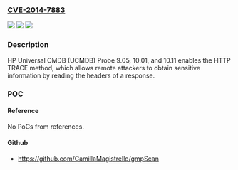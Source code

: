 ### [CVE-2014-7883](https://cve.mitre.org/cgi-bin/cvename.cgi?name=CVE-2014-7883)
![](https://img.shields.io/static/v1?label=Product&message=n%2Fa&color=blue)
![](https://img.shields.io/static/v1?label=Version&message=n%2Fa&color=blue)
![](https://img.shields.io/static/v1?label=Vulnerability&message=n%2Fa&color=brighgreen)

### Description

HP Universal CMDB (UCMDB) Probe 9.05, 10.01, and 10.11 enables the HTTP TRACE method, which allows remote attackers to obtain sensitive information by reading the headers of a response.

### POC

#### Reference
No PoCs from references.

#### Github
- https://github.com/CamillaMagistrello/gmpScan

